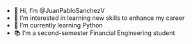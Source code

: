 - 👋 Hi, I’m @JuanPabloSanchezV
- 👀 I’m interested in learning new skills to enhance my career
- 🌱 I’m currently learning Python
- 📚 I’m a second-semester Financial Engineering student
<!---
JuanPabloSanchezV/JuanPabloSanchezV is a ✨ special ✨ repository because its `README.md` (this file) appears on your GitHub profile.
You can click the Preview link to take a look at your changes.
--->
